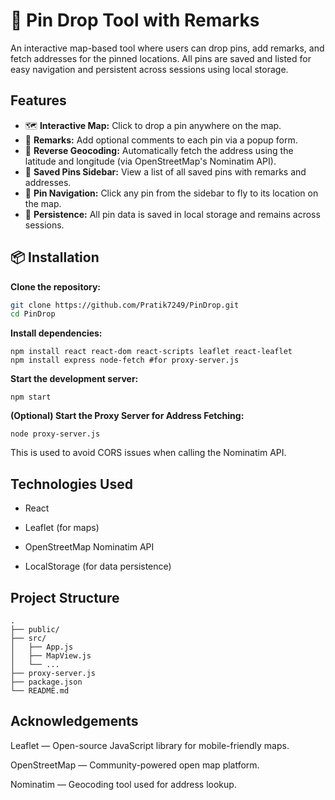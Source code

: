 # 📍 Pin Drop Tool with Remarks

An interactive map-based tool where users can drop pins, add remarks, and fetch addresses for the pinned locations. All pins are saved and listed for easy navigation and persistent across sessions using local storage.



##  Features

- 🗺️ **Interactive Map:** Click to drop a pin anywhere on the map.
- 📝 **Remarks:** Add optional comments to each pin via a popup form.
- 📍 **Reverse Geocoding:** Automatically fetch the address using the latitude and longitude (via OpenStreetMap's Nominatim API).
- 💾 **Saved Pins Sidebar:** View a list of all saved pins with remarks and addresses.
- 🧭 **Pin Navigation:** Click any pin from the sidebar to fly to its location on the map.
- 🔁 **Persistence:** All pin data is saved in local storage and remains across sessions.



## 📦 Installation

**Clone the repository:**
   ```bash
   git clone https://github.com/Pratik7249/PinDrop.git
   cd PinDrop
   ```
**Install dependencies:**
```
npm install react react-dom react-scripts leaflet react-leaflet
npm install express node-fetch #for proxy-server.js
``` 
**Start the development server:**

```
npm start
``` 
**(Optional) Start the Proxy Server for Address Fetching:**
```
node proxy-server.js
```
This is used to avoid CORS issues when calling the Nominatim API.

## Technologies Used
- React

- Leaflet (for maps)

- OpenStreetMap Nominatim API

- LocalStorage (for data persistence)

## Project Structure
```
.
├── public/
├── src/
│   ├── App.js
│   ├── MapView.js
│   └── ...
├── proxy-server.js
├── package.json
└── README.md
```

## Acknowledgements
Leaflet — Open-source JavaScript library for mobile-friendly maps.

OpenStreetMap — Community-powered open map platform.

Nominatim — Geocoding tool used for address lookup.
